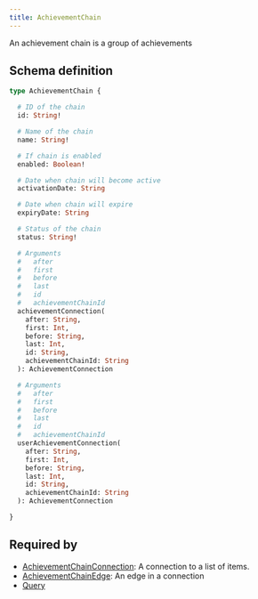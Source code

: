 ```yaml
---
title: AchievementChain
---
```


An achievement chain is a group of achievements

## Schema definition
```graphql
type AchievementChain {

  # ID of the chain
  id: String! 

  # Name of the chain
  name: String! 

  # If chain is enabled
  enabled: Boolean! 

  # Date when chain will become active
  activationDate: String 

  # Date when chain will expire
  expiryDate: String 

  # Status of the chain
  status: String! 

  # Arguments
  #   after
  #   first
  #   before
  #   last
  #   id
  #   achievementChainId
  achievementConnection(
    after: String,
    first: Int,
    before: String,
    last: Int,
    id: String,
    achievementChainId: String
  ): AchievementConnection 

  # Arguments
  #   after
  #   first
  #   before
  #   last
  #   id
  #   achievementChainId
  userAchievementConnection(
    after: String,
    first: Int,
    before: String,
    last: Int,
    id: String,
    achievementChainId: String
  ): AchievementConnection 

}
```

## Required by
* [AchievementChainConnection](graphql/schema/achievementchainconnection.md): A connection to a list of items.
* [AchievementChainEdge](graphql/schema/achievementchainedge.md): An edge in a connection
* [Query](graphql/schema/query.md)

